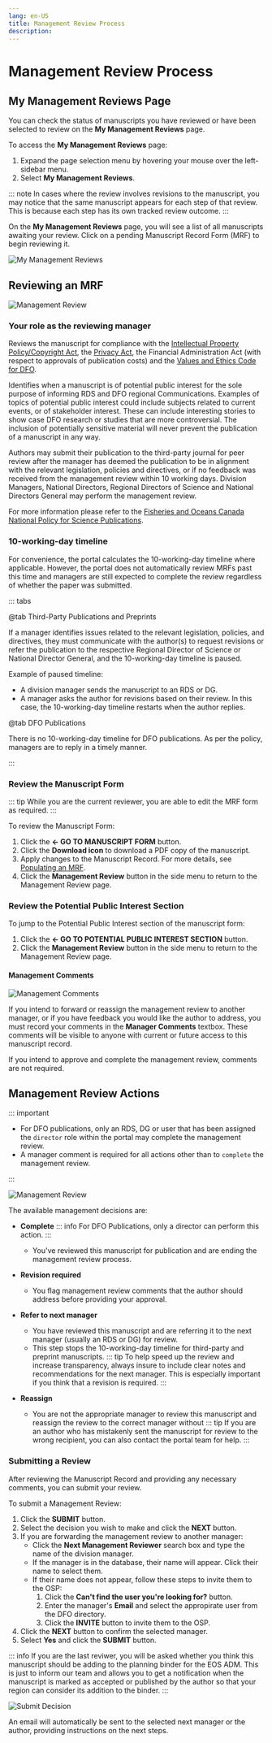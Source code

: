 ```yaml
---
lang: en-US
title: Management Review Process
description:
---
```


# Management Review Process

## My Management Reviews Page

You can check the status of manuscripts you have reviewed or have been selected to review on the **My Management Reviews** page.

To access the **My Management Reviews** page:

1. Expand the page selection menu by hovering your mouse over the left-sidebar menu.
2. Select **My Management Reviews**.

::: note
In cases where the review involves revisions to the manuscript, you may notice
that the same manuscript appears for each step of that review. This is because
each step has its own tracked review outcome.
:::

On the **My Management Reviews** page, you will see a list of all manuscripts awaiting your review. Click on a pending Manuscript Record Form (MRF) to begin reviewing it.

![My Management Reviews](/images/publication-process/my_management_reviews.png)

## Reviewing an MRF

![Management Review](/images/publication-process/management_review.png)

### Your role as the reviewing manager
Reviews the manuscript for compliance with the [Intellectual Property Policy/Copyright Act](https://www.dfo-mpo.gc.ca/terms-avis/copyright-droits-eng.htm), the [Privacy Act](https://www.priv.gc.ca/en/privacy-topics/privacy-laws-in-canada/the-privacy-act/pa_brief/), the Financial Administration Act (with respect to approvals of publication costs) and the [Values and Ethics Code for DFO](https://www.dfo-mpo.gc.ca/reports-rapports/vicr-virc/vicr-virc2012-eng.htm).

Identifies when a manuscript is of potential public interest for the sole purpose of informing RDS and DFO regional Communications. Examples of topics of potential public interest could include subjects related to current events, or of stakeholder interest. These can include interesting stories to show case DFO research or studies that are more controversial. The inclusion of potentially sensitive material will never prevent the publication of a manuscript in any way.

Authors may submit their publication to the third-party journal for peer review after the manager has deemed the publication to be in alignment with the relevant legislation, policies and directives, or if no feedback was received from the management review within 10 working days. Division Managers, National Directors, Regional Directors of Science and National Directors General may perform the management review.

For more information please refer to the [Fisheries and Oceans Canada National Policy for Science Publications](https://www.dfo-mpo.gc.ca/about-notre-sujet/publications/science/policy-politique/index-eng.html).

### 10-working-day timeline

For convenience, the portal calculates the 10-working-day timeline where applicable. However, the portal does not automatically review MRFs past this time and managers are still expected to complete the review regardless of whether the paper was submitted.

::: tabs

@tab Third-Party Publications and Preprints

If a manager identifies issues related to the relevant legislation, policies, and directives, they must communicate with the author(s) to request revisions or refer the publication to the respective Regional Director of Science or National Director General, and the 10-working-day timeline is paused.

Example of paused timeline:

- A division manager sends the manuscript to an RDS or DG.
- A manager asks the author for revisions based on their review. In this case, the 10-working-day timeline restarts when the author replies.

@tab DFO Publications

There is no 10-working-day timeline for DFO publications. As per the policy, managers are to reply in a timely manner.

:::

### Review the Manuscript Form

::: tip
While you are the current reviewer, you are able to edit the MRF form as required.
:::

To review the Manuscript Form:

1. Click the **<- GO TO MANUSCRIPT FORM** button.
2. Click the **Download icon** to download a PDF copy of the manuscript.
3. Apply changes to the Manuscript Record. For more details, see [Populating an MRF](/en/publication-process/manuscript-record-form.md).
4. Click the **Management Review** button in the side menu to return to the Management Review page.

### Review the Potential Public Interest Section

To jump to the Potential Public Interest section of the manuscript form:

1. Click the **<- GO TO POTENTIAL PUBLIC INTEREST SECTION** button.
2. Click the **Management Review** button in the side menu to return to the Management Review page.

#### Management Comments

![Management Comments](/images/publication-process/management_comments.png)

If you intend to forward or reassign the management review to another manager, or if you have feedback you would like the author to address, you must record your comments in the **Manager Comments** textbox. These comments will be visible to anyone with current or future access to this manuscript record.

If you intend to approve and complete the management review, comments are not required.

## Management Review Actions

::: important

- For DFO publications, only an RDS, DG or user that has been assigned the `director` role within the portal may complete the management review.
- A manager comment is required for all actions other than to `complete` the management review.

:::


![Management Review](/images/publication-process/decision.png)

The available management decisions are:

- **Complete**
  ::: info
  For DFO Publications, only a director can perform this action.
  :::
  - You've reviewed  this manuscript for publication and are ending the management review process.

- **Revision required**
  - You flag management review comments that the author should address before providing your approval.

- **Refer to next manager**
  - You have reviewed this manuscript and are referring it to the next manager (usually an RDS or DG) for review.
  - This step stops the 10-working-day timeline for third-party and preprint manuscripts.
  ::: tip
  To help speed up the review and increase transparency, always insure to
  include clear notes and recommendations for the next manager. This is
  especially important if you think that a revision is required.
  :::

- **Reassign**
  - You are not the appropriate manager to review this manuscript and reassign the review to the correct manager without
  ::: tip
  If you are an author who has mistakenly sent the manuscript for review to the
  wrong recipient, you can also contact the portal team for help.
  :::

### Submitting a Review

After reviewing the Manuscript Record and providing any necessary comments, you can submit your review.

To submit a Management Review:

1. Click the **SUBMIT** button.
2. Select the decision you wish to make and click the **NEXT** button.
3. If you are forwarding the management review to another manager:
   - Click the **Next Management Reviewer** search box and type the name of the division manager.
   - If the manager is in the database, their name will appear. Click their name to select them.
   - If their name does not appear, follow these steps to invite them to the OSP:
     1. Click the **Can't find the user you're looking for?** button.
     2. Enter the manager's **Email** and select the appropirate user from the DFO directory.
     3. Click the **INVITE** button to invite them to the OSP.
4. Click the **NEXT** button to confirm the selected manager.
5. Select **Yes** and click the **SUBMIT** button.

::: info
If you are the last reviwer, you will be asked whether you think this manuscript should be adding to the planning binder for the EOS ADM. This is just to
inform our team and allows you to get a notification when the manuscript is marked as accepted or published by the author so that your region can
consider its addition to the binder.
:::

![Submit Decision](/images/publication-process/submit_decision.png)

An email will automatically be sent to the selected next manager or the author, providing instructions on the next steps.
